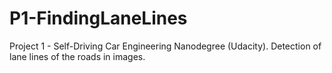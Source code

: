 # P1-FindingLaneLines
Project 1 - Self-Driving Car Engineering Nanodegree (Udacity). Detection of lane lines of the roads in images.
